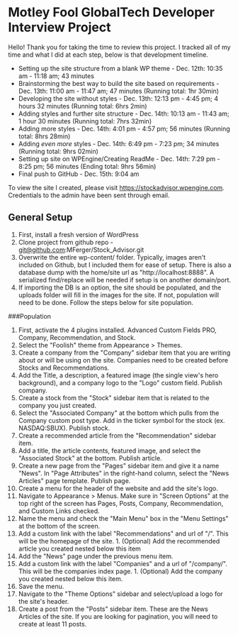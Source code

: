 # Motley Fool GlobalTech Developer Interview Project
Hello! Thank you for taking the time to review this project. I tracked all of my time and what I did at each step, below is that development timeline.
* Setting up the site structure from a blank WP theme - Dec. 12th: 10:35 am - 11:18 am; 43 minutes
* Brainstorming the best way to build the site based on requirements - Dec. 13th: 11:00 am - 11:47 am; 47 minutes (Running total: 1hr 30min)
* Developing the site without styles - Dec. 13th: 12:13 pm - 4:45 pm; 4 hours 32 minutes (Running total: 6hrs 2min)
* Adding styles and further site structure - Dec. 14th: 10:13 am - 11:43 am; 1 hour 30 minutes (Running total:  7hrs 32min)
* Adding more styles - Dec. 14th: 4:01 pm - 4:57 pm; 56 minutes (Running total:  8hrs 28min)
* Adding _even more_ styles - Dec. 14th: 6:49 pm - 7:23 pm; 34 minutes (Running total:  9hrs 02min)
* Setting up site on WPEngine/Creating ReadMe - Dec. 14th: 7:29 pm - 8:25 pm; 56 minutes (Ending total: 9hrs 56min)
* Final push to GitHub - Dec. 15th: 9:04 am

To view the site I created, please visit https://stockadvisor.wpengine.com. Credentials to the admin have been sent through email.

## General Setup
1. First, install a fresh version of WordPress
2. Clone project from github repo - git@github.com:MFerger/Stock_Advisor.git
3. Overwrite the entire wp-content/ folder. Typically, images aren't included on Github, but I included them for ease of setup. There is also a database dump with the home/site url as "http://localhost:8888". A serialized find/replace will be needed if setup is on another domain/port.
4. If importing the DB is an option, the site should be populated, and the uploads folder will fill in the images for the site. If not, population will need to be done. Follow the steps below for site population.

###Population
1. First, activate the 4 plugins installed. Advanced Custom Fields PRO, Company, Recommendation, and Stock.
2. Select the "Foolish" theme from Appearance > Themes.
2. Create a company from the "Company" sidebar item that you are writing about or will be using on the site. Companies need to be created before Stocks and Recommendations.
  1. Add the Title, a description, a featured image (the single view's hero background), and a company logo to the "Logo" custom field. Publish company.
3. Create a stock from the "Stock" sidebar item that is related to the company you just created.
  1. Select the "Associated Company" at the bottom which pulls from the Company custom post type. Add in the ticker symbol for the stock (ex. NASDAQ:SBUX). Publish stock.
4. Create a recommended article from the "Recommendation" sidebar item.
  1. Add a title, the article contents, featured image, and select the "Associated Stock" at the bottom. Publish article.
5. Create a new page from the "Pages" sidebar item and give it a name "News". In "Page Attributes" in the right-hand column, select the "News Articles" page template. Publish page.
6. Create a menu for the header of the website and add the site's logo.
  1. Navigate to Appearance > Menus. Make sure in "Screen Options" at the top right of the screen has Pages, Posts, Company, Recommendation, and Custom Links checked.
  2. Name the menu and check the "Main Menu" box in the "Menu Settings" at the bottom of the screen.
  3. Add a custom link with the label "Recommendations" and url of "/". This will be the homepage of the site.
    1. (Optional) Add the recommended article you created nested below this item
  4. Add the "News" page under the previous menu item.
  5. Add a custom link with the label "Companies" and a url of "/company/". This will be the companies index page.
    1. (Optional) Add the company you created nested below this item.
  6. Save the menu.
7. Navigate to the "Theme Options" sidebar and select/upload a logo for the site's header.
8. Create a post from the "Posts" sidebar item. These are the News Articles of the site. If you are looking for pagination, you will need to create at least 11 posts.
